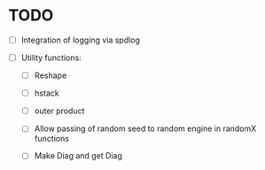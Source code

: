 # TODO

-[ ] Integration of logging via spdlog

-[ ] Utility functions:

    -[ ] Reshape
     
    -[ ] hstack
     
    -[ ] outer product
  
    -[ ] Allow passing of random seed to random engine in randomX functions
  
    -[ ] Make Diag and get Diag
